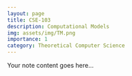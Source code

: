 ```yaml
---  
layout: page  
title: CSE-103  
description: Computational Models   
img: assets/img/TM.png  
importance: 1  
category: Theoretical Computer Science  
---  
```

  
Your note content goes here...

